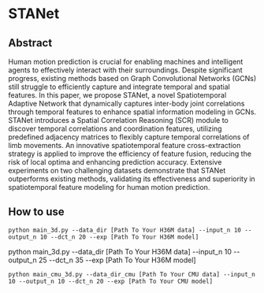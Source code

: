 # STANet
## Abstract
Human motion prediction is crucial for enabling machines and intelligent agents to effectively interact with their surroundings. Despite significant progress, existing methods based on Graph Convolutional Networks (GCNs) still struggle to efficiently capture and integrate temporal and spatial features. In this paper, we propose STANet, a novel Spatiotemporal Adaptive Network that dynamically captures inter-body joint correlations through temporal features to enhance spatial information modeling in GCNs. STANet introduces a Spatial Correlation Reasoning (SCR) module to discover temporal correlations and coordination features, utilizing predefined adjacency matrices to flexibly capture temporal correlations of limb movements. An innovative spatiotemporal feature cross-extraction strategy is applied to improve the efficiency of feature fusion, reducing the risk of local optima and enhancing prediction accuracy. Extensive experiments on two challenging datasets demonstrate that STANet outperforms existing methods, validating its effectiveness and superiority in spatiotemporal feature modeling for human motion prediction.

## How to use
```
python main_3d.py --data_dir [Path To Your H36M data] --input_n 10 --output_n 10 --dct_n 20 --exp [Path To Your H36M model]
```
python main_3d.py --data_dir [Path To Your H36M data] --input_n 10 --output_n 25 --dct_n 35 --exp [Path To Your H36M model]
```
python main_cmu_3d.py --data_dir_cmu [Path To Your CMU data] --input_n 10 --output_n 10 --dct_n 20 --exp [Path To Your CMU model]
```
